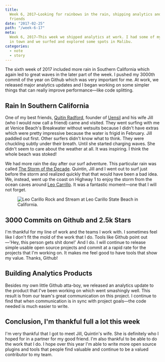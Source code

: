 ```yaml
---
title:
  Week 6, 2017—Looking for rainbows in the rain, shipping analytics and best
  friends
date: "2017-02-25"
path: "/week-6-17"
meta:
  Week 6, 2017—This week we shipped analytics at work. I had some of my best friends
  in town and we surfed and explored some spots in Malibu.
categories:
  - note
  - story
---
```


The sixth week of 2017 included more rain in Southern California which again led to great waves in the later part of the week. I pushed my 3000th commit of the year on Github which was very important for me. At work, we released major analytics updates and I began working on some simpler things that can really improve performance—like code splitting.

## Rain In Southern California

One of my best friends, [Quitin Radford](https://www.linkedin.com/in/quintinradford), founder of [Uensil](https://www.kickstarter.com/projects/903862437/sporklettm-0) and his wife Jill (who I would now call a friend) came and visited. They went surfing with me at Venice Beach's Breakwater without wetsuits because I didn't have extras which were pretty impressive because the water is frigid in February. Jill paddled out first. Other surfers didn't know what to think. They were chuckling subtly under their breath. Until she started charging waves. She didn't seem to care about the weather at all. It was inspiring. I think the whole beach was stoked!

We had more rain the day after our surf adventure. This particular rain was called [The Storm of the Decade](http://www.businessinsider.com/los-angeles-storm-rain-california-2017-2). Quintin, Jill and I went out to surf just before the storm and realized quickly that that would have been a bad idea. We, instead, went up the coast on Highway 1 to enjoy the storm from the ocean caves around [Leo Carrillo](https://en.wikipedia.org/wiki/Leo_Carrillo). It was a fantastic moment—one that I will not forget.

<figure>
  <img src="https://yowainwright.imgix.net/wk-6/quintin-jill.jpg?w=800&h=800&crop=focalpoint&auto=format" alt="Leo Carillo Rock and Stream at Leo Carillo State Beach in California." />
</figure>

## 3000 Commits on Github and 2.5k Stars

I'm thankful for my line of work and the teams I work with. I sometimes feel like I don't fit the mold of the work that I do. Tools like Github point out—'Hey, this person gets shit done!' And I do. I will continue to release simple usable open source projects and commit at a rapid rate for the projects that I'm working on. It makes me feel good to have tools that show my value. Thanks, Github!

## Building Analytics Products

Besides my own little Github atta-boy, we released an analytics update to the product that I've been working on which went smashingly well. This result is from our team's great communication on this project. I continue to find that when communication is in sync with project goals—the code needed is much easier to write.

## Conclusion, I'm thankful full a lot this week

I'm very thankful that I got to meet Jill, Quintin's wife. She is definitely who I hoped for in a partner for my good friend. I'm also thankful to be able to do the work that I do. I hope over this year I'm able to write more open source plugins and tools that people find valuable and continue to be a valued contributor to my team.
